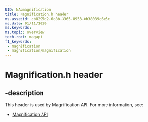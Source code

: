 ```yaml
---
UID: NA:magnification
title: Magnification.h header
ms.assetid: cb8295d2-6c8b-3365-8953-0b38039c6e5c
ms.date: 01/11/2019
ms.keywords: 
ms.topic: overview
tech.root: magapi
f1_keywords:
 - magnification
 - magnification/magnification
---
```


# Magnification.h header


## -description

This header is used by Magnification API. For more information, see:

- [Magnification API](../_magapi/index.md)

